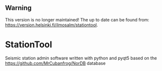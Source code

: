 ## Warning
This version is no longer maintained! The up to date can be found from: https://version.helsinki.fi/ilmosalm/stationtool.

# StationTool
Seismic station admin software written with python and pyqt5 based on the https://github.com/MrCubanfrog/NorDB database
